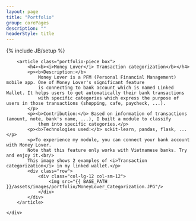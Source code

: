 ```yaml
---
layout: page
title: "Portfolio"
group: corePages
description: ""
headerStyle: title
---
```

{% include JB/setup %}

<div class="row justify-center">
	<div id="portfolio" class="col-lg-8 col-md-10 col-12">
	
	    <article class="portfolio-piece box">
			<h4><b><i>Money Lover</i> Transaction categorization</b></h4>
			<p><b>Description:</b>
			    Money Lover is a PFM (Personal Financial Management) mobile app. One of Money Lover's significant feature 
			    is connecting to bank account which is named Linked Wallet. It helps users to get automatically their bank transactions 
			    with specific categories which express the purpose of users in those transactions (shopping, cafe, paycheck, ...).
			</p>
			<p><b>Contribution:</b> Based on information of transactions (amount, note, bank's name, ...), I built a module to classify 
			    them into specific categories.</p>
			<p><b>Technologies used:</b> sckit-learn, pandas, flask, ...</p>
			<p>To experience my module, you can connect your bank account with Money Lover. 
			Note that this feature only works with Vietnamese banks. Try and enjoy it.<br/>
			This image shows 2 examples of <i>Transaction categorization</i> in my linked wallet.</p>
			<div class="row">
				<div class="col-lg-12 col-sm-12">
					<img src="{{ BASE_PATH }}/assets/images/portfolio/MoneyLover_Categorization.JPG"/>
				</div>
			</div>
		</article>
	
	</div>
</div>
